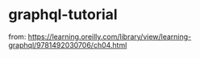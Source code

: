 # graphql-tutorial

from: https://learning.oreilly.com/library/view/learning-graphql/9781492030706/ch04.html